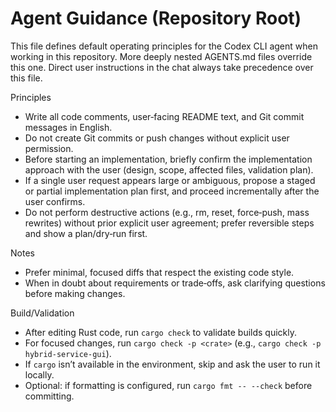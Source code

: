# Agent Guidance (Repository Root)

This file defines default operating principles for the Codex CLI agent when working in this repository. More deeply nested AGENTS.md files override this one. Direct user instructions in the chat always take precedence over this file.

Principles

- Write all code comments, user‑facing README text, and Git commit messages in English.
- Do not create Git commits or push changes without explicit user permission.
- Before starting an implementation, briefly confirm the implementation approach with the user (design, scope, affected files, validation plan).
- If a single user request appears large or ambiguous, propose a staged or partial implementation plan first, and proceed incrementally after the user confirms.
- Do not perform destructive actions (e.g., rm, reset, force‑push, mass rewrites) without prior explicit user agreement; prefer reversible steps and show a plan/dry‑run first.

Notes

- Prefer minimal, focused diffs that respect the existing code style.
- When in doubt about requirements or trade‑offs, ask clarifying questions before making changes.

Build/Validation

- After editing Rust code, run `cargo check` to validate builds quickly.
- For focused changes, run `cargo check -p <crate>` (e.g., `cargo check -p hybrid-service-gui`).
- If `cargo` isn’t available in the environment, skip and ask the user to run it locally.
- Optional: if formatting is configured, run `cargo fmt -- --check` before committing.
